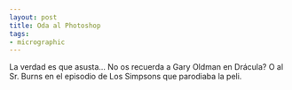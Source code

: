 ```yaml
---
layout: post
title: Oda al Photoshop
tags:
- micrographic
---
```

La verdad es que asusta… No os recuerda a Gary Oldman en Drácula? O al Sr. Burns en el episodio de Los Simpsons que parodiaba la peli.

